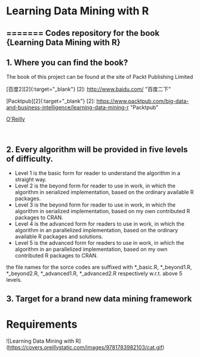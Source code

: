 # Learning Data Mining with R
=======
Codes repository for the book {Learning Data Mining with R}
------------

## 1. Where you can find the book?

The book of this project can be found at the site of Packt Publishing Limited

[百度2][2]{:target="_blank"}
[2]: http://www.baidu.com/   "百度二下"

[Packtpub][2]{:target="_blank"}
[2]: https://www.packtpub.com/big-data-and-business-intelligence/learning-data-mining-r   "Packtpub"

[O'Reilly](http://shop.oreilly.com/product/9781783982103.do) 

<br/>

## 2. Every algorithm will be provided in five levels of difficulty.<br/>

+ Level 1 is the basic form for reader to understand the algorithm in a straight way.<br/>
+ Level 2 is the beyond form for reader to use in work, in which the algorithm in serialized implementation, based on the ordinary available R packages.<br/>
+ Level 3 is the beyond form for reader to use in work, in which the algorithm in serialized implementation, based on my own contributed R packages to CRAN.<br/>
+ Level 4 is the advanced form for readers to use in work, in which the algorithm in an parallelized implementation, based on the ordinary available R packages and solutions.<br/>
+ Level 5 is the advanced form for readers to use in work, in which the algorithm in an parallelized implementation, based on my own contributed R packages to CRAN.<br/>

the file names for the sorce codes are suffixed with *_basic.R, *_beyond1.R, *_beyond2.R, *_advanced1.R, *_advanced2.R respectively w.r.t. above 5 levels.

## 3. Target for a brand new data mining framework

# Requirements

![Learning Data Mining with R] (https://covers.oreillystatic.com/images/9781783982103/cat.gif)

